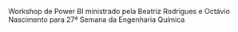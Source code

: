 Workshop de Power BI ministrado pela Beatriz Rodrigues e Octávio Nascimento para 27ª Semana da Engenharia Química
